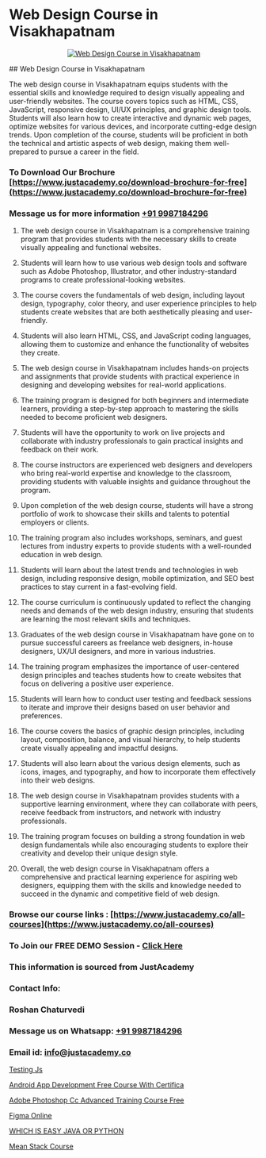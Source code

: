 # Web Design Course in Visakhapatnam

<p align="center">
  <a href="https://justacademy.co/all-courses">
    <img src="https://i.ibb.co/P5KtSQ2/ui-ux.png" alt="Web Design Course in Visakhapatnam">
  </a>
</p>
## Web Design Course in Visakhapatnam

The web design course in Visakhapatnam equips students with the essential skills and knowledge required to design visually appealing and user-friendly websites. The course covers topics such as HTML, CSS, JavaScript, responsive design, UI/UX principles, and graphic design tools. Students will also learn how to create interactive and dynamic web pages, optimize websites for various devices, and incorporate cutting-edge design trends. Upon completion of the course, students will be proficient in both the technical and artistic aspects of web design, making them well-prepared to pursue a career in the field.
### To Download Our Brochure [https://www.justacademy.co/download-brochure-for-free](https://www.justacademy.co/download-brochure-for-free)
### Message us for more information [+91 9987184296](https://api.whatsapp.com/send?phone=919987184296)
1) The web design course in Visakhapatnam is a comprehensive training program that provides students with the necessary skills to create visually appealing and functional websites.

2) Students will learn how to use various web design tools and software such as Adobe Photoshop, Illustrator, and other industry-standard programs to create professional-looking websites.

3) The course covers the fundamentals of web design, including layout design, typography, color theory, and user experience principles to help students create websites that are both aesthetically pleasing and user-friendly.

4) Students will also learn HTML, CSS, and JavaScript coding languages, allowing them to customize and enhance the functionality of websites they create.

5) The web design course in Visakhapatnam includes hands-on projects and assignments that provide students with practical experience in designing and developing websites for real-world applications.

6) The training program is designed for both beginners and intermediate learners, providing a step-by-step approach to mastering the skills needed to become proficient web designers.

7) Students will have the opportunity to work on live projects and collaborate with industry professionals to gain practical insights and feedback on their work.

8) The course instructors are experienced web designers and developers who bring real-world expertise and knowledge to the classroom, providing students with valuable insights and guidance throughout the program.

9) Upon completion of the web design course, students will have a strong portfolio of work to showcase their skills and talents to potential employers or clients.

10) The training program also includes workshops, seminars, and guest lectures from industry experts to provide students with a well-rounded education in web design.

11) Students will learn about the latest trends and technologies in web design, including responsive design, mobile optimization, and SEO best practices to stay current in a fast-evolving field.

12) The course curriculum is continuously updated to reflect the changing needs and demands of the web design industry, ensuring that students are learning the most relevant skills and techniques.

13) Graduates of the web design course in Visakhapatnam have gone on to pursue successful careers as freelance web designers, in-house designers, UX/UI designers, and more in various industries.

14) The training program emphasizes the importance of user-centered design principles and teaches students how to create websites that focus on delivering a positive user experience.

15) Students will learn how to conduct user testing and feedback sessions to iterate and improve their designs based on user behavior and preferences.

16) The course covers the basics of graphic design principles, including layout, composition, balance, and visual hierarchy, to help students create visually appealing and impactful designs.

17) Students will also learn about the various design elements, such as icons, images, and typography, and how to incorporate them effectively into their web designs.

18) The web design course in Visakhapatnam provides students with a supportive learning environment, where they can collaborate with peers, receive feedback from instructors, and network with industry professionals.

19) The training program focuses on building a strong foundation in web design fundamentals while also encouraging students to explore their creativity and develop their unique design style.

20) Overall, the web design course in Visakhapatnam offers a comprehensive and practical learning experience for aspiring web designers, equipping them with the skills and knowledge needed to succeed in the dynamic and competitive field of web design.

### Browse our course links : [https://www.justacademy.co/all-courses](https://www.justacademy.co/all-courses) 
### To Join our FREE DEMO Session - [Click Here](https://www.justacademy.co/register-for-course-demo)


### This information is sourced from JustAcademy
### Contact Info:
### Roshan Chaturvedi
### Message us on Whatsapp: [+91 9987184296](https://api.whatsapp.com/send?phone=919987184296)
### Email id: [info@justacademy.co](mailto:info@justacademy.co)
                
[Testing Js](https://www.linkedin.com/pulse/testing-js-justacademy-berlin-oplle?trackingId=NXNWujHrNedsq2cfj9Y66w%3D%3D&lipi=urn%3Ali%3Apage%3Ad_flagship3_company_admin%3Bc6fFeBAPTsmTPnAO4CV7Tw%3D%3D)

[Android App Development Free Course With Certifica](https://www.linkedin.com/pulse/android-app-development-free-course-certifica-justacademy-gthhc/)

[Adobe Photoshop Cc Advanced Training Course Free](https://medium.com/@AkashSingh2052/adobe-photoshop-cc-advanced-training-course-free-cd2a2a4a8f75)

[Figma Online](https://medium.com/@justacademytraining/figma-online-4f3a5748c86e)

[WHICH IS EASY JAVA OR PYTHON](https://justacademyin.github.io/justacademy/which-is-easy-java-or-python)

[Mean Stack Course](https://justacademyin.github.io/justacademy/mean-stack-course)

